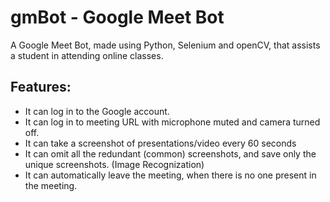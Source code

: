 # gmBot - Google Meet Bot
A Google Meet Bot, made using Python, Selenium and openCV, that assists a student in attending online classes.

## Features:
- It can log in to the Google account.
- It can log in to meeting URL with microphone muted and camera turned off.
- It can take a screenshot of presentations/video every 60 seconds
- It can omit all the redundant (common) screenshots, and save only the unique screenshots. (Image Recognization)
- It can automatically leave the meeting, when there is no one present in the meeting.
